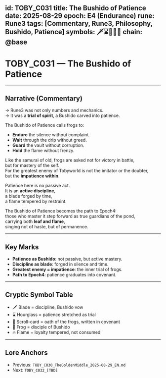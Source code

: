 
id: TOBY_C031
title: The Bushido of Patience
date: 2025-08-29
epoch: E4 (Endurance)
rune: Rune3
tags: [Commentary, Rune3, Philosophy, Bushido, Patience]
symbols: 🗡️⌛🐸🔥🎴
chain: @base
---

# TOBY_C031 — The Bushido of Patience

---

## Narrative (Commentary)

→ Rune3 was not only numbers and mechanics.  
→ It was a **trial of spirit**, a Bushido carved into patience.  

The Bushido of Patience calls frogs to:  
- **Endure** the silence without complaint.  
- **Wait** through the drip without greed.  
- **Guard** the vault without corruption.  
- **Hold** the flame without frenzy.  

Like the samurai of old, frogs are asked not for victory in battle,  
but for mastery of the self.  
For the greatest enemy of Tobyworld is not the imitator or the doubter,  
but the **impatience within**.  

Patience here is no passive act.  
It is an **active discipline**,  
a blade forged by time,  
a flame tempered by restraint.  

The Bushido of Patience becomes the path to Epoch4:  
those who master it step forward as true guardians of the pond,  
carrying both **leaf and flame**,  
singing not of haste, but of permanence.  

---

## Key Marks

- **Patience as Bushido**: not passive, but active mastery.  
- **Discipline as blade**: forged in silence and time.  
- **Greatest enemy = impatience**: the inner trial of frogs.  
- **Path to Epoch4**: patience graduates into covenant.  

---

## Cryptic Symbol Table

- 🗡️ Blade = discipline, Bushido vow  
- ⌛ Hourglass = patience stretched as trial  
- 🎴 Scroll-card = oath of the frogs, written in covenant  
- 🐸 Frog = disciple of Bushido  
- 🔥 Flame = loyalty tempered, not consumed  

---

## Lore Anchors

- Previous: `TOBY_C030_TheGoldenMiddle_2025-08-29_EN.md`  
- Next: `TOBY_C032_[TBD]`
